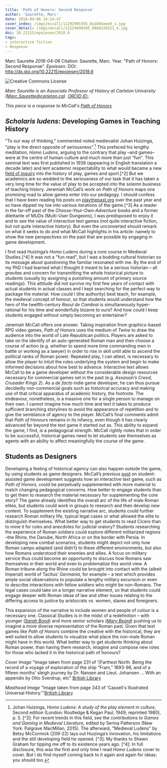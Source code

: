 ```yaml
---
title: 'Path of Honors: Second Response'
author: 'Saurette, Marc'
date: 2018-04-06 14:14:47
cover_index: /imgs/mccall/11292905356_8a1b04aee0_z.jpg
cover_detail: /imgs/mccall/11224698395_b8b8228321_k.jpg
doi: 10.22215/epoiesen/2018.6
tags:  
- interactive fiction
- Response
---
```


Marc Saurette
_2018-04-06_
Citation: Saurette, Marc. Year. "Path of Honors: Second Response". _Epoiesen_. DOI: http://dx.doi.org/10.22215/epoiesen/2018.6

<a rel="license" href="http://creativecommons.org/licenses/by-nc-sa/3.0/"><img alt="Creative Commons License" style="border-width:0" src="https://i.creativecommons.org/l/by-nc-sa/3.0/88x31.png" align="left" /></a><br />

_Marc Saurette is an Associate Professor of History at Carleton University (Marc.Saurette@carleton.ca). [ORCID ID:](http://orcid.org/)._

_This piece is a response to McCall's [Path of Honors](/2018/01/21/path-of-honors/)_

## *Scholaris ludens*: Developing Games in Teaching History

"To our way of thinking," commented noted medievalist Johan Huizinga, "play is the direct opposite of seriousness".[^1] This prefaced his lengthy meditation, *Homo Ludens,* arguing to the contrary that play –and games– were at the centre of human culture and much more than just "fun". This seminal text was first published in 1938 (appearing in English translation a decade later) and lent academic respectability to what would became a new [field of inquiry](ludite.hypotheses.org/category/conference-2018) into the history of play, games and sport.[^2] But we academics are so wedded to the seriousness of our task that it has taken a very long time for the value of play to be accepted into the solemn business of teaching history. Jeremiah McCall’s work on *Path of Honors* maps one promising road to allow games enter into our pedagogy. I should confess that I have been reading his posts on [playthepast.org](http://www.playthepast.org/?author_name=mccall) over the past year and so have dipped my toe into various iterations of the game.[^3] As a reader in the far-off past of the *Choose-Your-Own-Adventure* books and a former dilettante of MUDs (Multi-User Dungeons), I was predisposed to enjoy it and to see the value of interactive text games (not quite interactive fiction, but not quite interactive history). But even the unconverted should remark on what it seeks to do and what McCall highlights in his article: namely to show the new perspectives on the past that are possible by engaging in game development.

I first read Huizinga’s *Homo Ludens* during a core course in Medieval Studies.[^4] It was not a "fun read", but I was a budding cultural historian so its message about questioning the familiar resonated with me. By the end of my PhD I had learned what I thought it meant to be a serious historian – all *gravitas* and concern for transmitting the whole historical picture to students (usually by assigning a punishing amount of primary source readings). This attitude did not survive my first few years of contact with actual students in actual classes and I kept searching for the perfect way to package the material. How could I (the authority) best teach, for example, the medieval concept of honour, so that students would understand how the hero of the twelfth-century *Raoul de Cambrai* is simultaneously hyper-rational for his time and wonderfully bizarre to ours? And how could I keep students engaged without simply becoming an entertainer?

Jeremiah McCall offers one answer. Taking inspiration from graphics-based RPG video games, *Path of Honors* uses the medium of *Twine* to draw the audience into the world of Late Republican politics. Players are asked to take on the identify of an auto-generated Roman man and then choose a course of action (e.g. whether to spend more time commanding men in battle or working as a lawyer) in order to rise in skill until able to ascend the political ranks of Roman power. Repeated play, I can attest, is necessary to allow the player to intuit the rules underlying the system and begin to make informed decisions about how best to advance. Interactive text allows McCall to be a game developer without the considerable design resources necessary for commercial games set in the past (e.g. *Assassin’s Creed, Crusader Kings 2*). As a *de facto* indie game developer, he can thus pursue decidedly non-commercial goals such as historical accuracy and making use of that critical apparatus of academic history, the footnote. The endeavour, nonetheless, is a massive one for a single person to manage on their own. I cannot imagine how much time and text it takes to produce sufficient branching storylines to avoid the appearance of repetition and to give the semblance of agency to the player. McCall’s final comments admit that *Path of Honours* remains in its infancy, even though it has clearly advanced far beyond the text game it started out as. This ability to expand the game, I find, is a pedagogical strength. McCall rightly notes that in order to be successful, historical games need to let students see themselves as agents with an ability to affect meaningfully the course of the game.


## Students as Designers

Developing a feeling of historical agency can also happen outside the game, by using students as game designers. McCall’s previous [post](www.playthepast.org/?p=5739) on student-assisted game development suggests how an interactive text game, such as *Path of Honors,* could be perpetually supplemented with more material to match changing pedagogical concerns. How better to engage students than to get them to research the material necessary for supplementing the core story? The game already identifies the overall arc of the life of male Roman elites, but students could work in groups to research and then develop new content. To supplement the existing narrative arc, students could further research Roman military life, typical legal cases or what allowed the elite to distinguish themselves. What better way to get students to read Cicero than to mine it for rules and anecdotes for judicial oratory? Students researching the experience of Roman soldiers could explore different militarized regions –the Rhine, the Danube, North Africa or on the border with Persia. In developing new combat scenarios, students might depict not only how Roman camps adapted (and didn’t) to these different environments, but also how Romans understood their enemies and allies. A focus on military service thus could become an opportunity to discuss how Romans saw themselves in their world and even to problematize this world view. A Roman tribune along the Rhine could be brought into contact with the (albeit Imperial) world of Tacitus’ *Germania*, for example – a text which provides ample social observations to populate a lengthy military excursion or even to describe interactions with fellow soldiers who might be non-Romans. The legal cases could take on a longer narrative element, so that students could engage deeper with Roman ideas of law and other issues relating to the differing access to justice by aristocrats vs. women, slaves and foreigners.

This expansion of the narrative to include women and people of colour is a necessary one. Classical Studies is in the midst of a redefinition – with younger (*[Sarah Bond](https://sarahemilybond.com/)*) and more senior scholars (*[Mary Beard](https://www.theguardian.com/uk-news/2017/aug/06/mary-beard-twitter-abuse-roman-britain-ethnic-diversity)*) pushing us to imagine a more diverse representation of the Roman past. Given that text games like *Path of Honors* combine the creative with the historical, they are well suited to allow students to visualize what place the non-male Roman might have in this world. What better way to get students thinking about Roman power, than having them research, imagine and compose new roles for those who lacked it in the historical path of honours?

[^1]: Johan Huizinga, *Homo Ludens: A study of the play element in culture*, Second edition (London: Routledge & Kegan Paul, 1949; reprinted 1980), p. 5. [^2]: For recent trends in this field, see the contributions to *Games and Gaming in Medieval Literature,* edited by Serina Patterson (New York: Palgrave MacMillan, 2015). The afterward, "Medieval Ludens" by Betsy McCormick (209-22) lays out Huizinga’s innovation, his limitations and the still developing field he opened. [^3]:  My thanks to Shawn Graham for tipping me off to its existence years ago. [^4]:  In full disclosure, this was the first and only time I read *Homo Ludens* cover to cover. But I do find myself coming back to it again and again for ideas; you should too.

_Cover Image_ "Image taken from page 231 of '[Farthest North. Being the record of a voyage of exploration of the ship “Fram,” 1893-96, and of a fifteen months' sleigh journey by Dr. Nansen and Lieut. Johansen ... With an appendix by Otto Sverdrup, etc" [British Library](https://www.flickr.com/photos/britishlibrary/11292905356/)

_Masthead Image_ "Image taken from page 343 of 'Cassell's Illustrated Universal History.'"[British Library](https://www.flickr.com/photos/britishlibrary/11224698395/)

